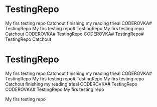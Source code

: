 # TestingRepo
My firs testing repo
Catchout
finishing my reading trieal
CODEROVKA# TestingRepo
My firs testing repo# TestingRepo
My firs testing repo
Catchout
CODEROVKA# TestingRepo
CODEROVKA# TestingRepo# TestingRepo
Catchout
# TestingRepo
My firs testing repo
Catchout
finishing my reading trieal
CODEROVKA# TestingRepo
My firs testing repo# TestingRepo
My firs testing repo
Catchout
finishing my reading trieal
CODEROVKA# TestingRepo
CODEROVKA# TestingRepo
My firs testing repo

My firs testing repo

